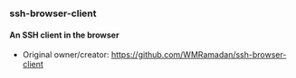 ### ssh-browser-client ###
#### An SSH client in the browser

* Original owner/creator: https://github.com/WMRamadan/ssh-browser-client
